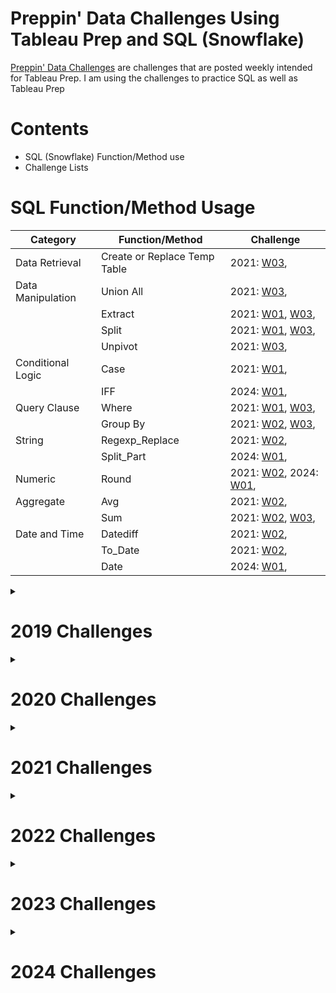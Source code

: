 # Preppin' Data Challenges Using Tableau Prep and SQL (Snowflake)

[Preppin' Data Challenges](https://preppindata.blogspot.com/) are challenges that are posted weekly intended for Tableau Prep. I am using the challenges to practice SQL as well as Tableau Prep

# Contents

- SQL (Snowflake) Function/Method use
- Challenge Lists

# SQL Function/Method Usage

| Category                   | Function/Method              | Challenge                                                         |
| -------------------------- | ---------------------------- | --------------------------------------- |
| Data Retrieval             | Create or Replace Temp Table | 2021: [W03](2021/Week_3/README.md),                    |
| Data Manipulation | Union All                    | 2021: [W03](2021/Week_3/README.md),                       |
|                            | Extract         | 2021: [W01](2021/Week_1/README.md), [W03](2021/Week_3/README.md), |
|                            | Split          | 2021: [W01](2021/Week_1/README.md), [W03](2021/Week_3/README.md), |
|                            | Unpivot        | 2021: [W03](2021/Week_3/README.md),                               |
| Conditional Logic | Case          | 2021: [W01](2021/Week_1/README.md),                               |
|  | IFF          | 2024: [W01](2024/Week_1/README.md),                               |
| Query Clause               | Where   | 2021: [W01](2021/Week_1/README.md), [W03](2021/Week_3/README.md), |
|                            | Group By       | 2021: [W02](2021/Week_2/README.md), [W03](2021/Week_3/README.md), |
| String    | Regexp_Replace     | 2021: [W02](2021/Week_2/README.md),                               |
|    | Split_Part     | 2024: [W01](2024/Week_1/README.md),                               |
| Numeric        | Round | 2021: [W02](2021/Week_2/README.md), 2024: [W01](2024/Week_1/README.md),    |
| Aggregate      | Avg                          | 2021: [W02](2021/Week_2/README.md),                               |
|            | Sum                          | 2021: [W02](2021/Week_2/README.md), [W03](2021/Week_3/README.md), |
| Date and Time   | Datediff                     | 2021: [W02](2021/Week_2/README.md),                               |
|              | To_Date                      | 2021: [W02](2021/Week_2/README.md),                               |
|                 | Date                 |    2024: [W01](2024/Week_1/README.md),                       |

<details>
<summary>
  
# 2019 Challenges
</summary>

Click on the challenge hyperlink to view solutions

|           |           | Challenges                      |           |           |
| --------- | --------- | ------------------------------- | --------- | --------- |
| [Week 1]  | [Week 2]  | [Week 3](2019/Week_3/README.md) | [Week 4]  | [Week 5]  |
| [Week 6]  | [Week 7]  | [Week 8]                        | [Week 9]  | [Week 10] |
| [Week 11] | [Week 12] | [Week 13]                       | [Week 14] | [Week 15] |
| [Week 16] | [Week 17] | [Week 18]                       | [Week 19] | [Week 20] |
| [Week 21] | [Week 22] | [Week 23]                       | [Week 24] | [Week 25] |
| [Week 26] | [Week 27] | [Week 28]                       | [Week 29] | [Week 30] |
| [Week 31] | [Week 32] | [Week 33]                       | [Week 34] | [Week 35] |
| [Week 36] | [Week 37] | [Week 38]                       | [Week 39] | [Week 40] |
| [Week 41] | [Week 42] | [Week 43]                       | [Week 44] | [Week 45] |
| [Week 46] |           |                                 |           |           |

</details>

<details>
<summary>
  
# 2020 Challenges
</summary>

Click on the challenge hyperlink to view solutions

|           |           | Challenges |           |           |
| --------- | --------- | ---------- | --------- | --------- |
| [Week 1]  | [Week 2]  | [Week 3]   | [Week 4]  | [Week 5]  |
| [Week 6]  | [Week 7]  | [Week 8]   | [Week 9]  | [Week 10] |
| [Week 11] | [Week 12] | [Week 13]  | [Week 14] | [Week 15] |
| [Week 16] | [Week 17] | [Week 18]  | [Week 19] | [Week 20] |
| [Week 21] | [Week 22] | [Week 23]  | [Week 24] | [Week 25] |
| [Week 26] | [Week 27] | [Week 28]  | [Week 29] | [Week 30] |
| [Week 31] | [Week 32] | [Week 33]  | [Week 34] | [Week 35] |
| [Week 36] | [Week 37] | [Week 38]  | [Week 39] | [Week 40] |
| [Week 41] | [Week 42] | [Week 43]  | [Week 44] | [Week 45] |
| [Week 46] |           |            |           |           |

</details>

<details>
<summary>
  
# 2021 Challenges
</summary>

Click on the challenge hyperlink to view solutions

|                                 |                                 | Challenges                      |                                 |           |
| ------------------------------- | ------------------------------- | ------------------------------- | ------------------------------- | --------- |
| [Week 1](2021/Week_1/README.md) | [Week 2](2021/Week_2/README.md) | [Week 3](2021/Week_3/README.md) | [Week 4](2021/Week_4/README.md) | [Week 5]  |
| [Week 6]                        | [Week 7]                        | [Week 8]                        | [Week 9]                        | [Week 10] |
| [Week 11]                       | [Week 12]                       | [Week 13]                       | [Week 14]                       | [Week 15] |
| [Week 16]                       | [Week 17]                       | [Week 18]                       | [Week 19]                       | [Week 20] |
| [Week 21]                       | [Week 22]                       | [Week 23]                       | [Week 24]                       | [Week 25] |
| [Week 26]                       | [Week 27]                       | [Week 28]                       | [Week 29]                       | [Week 30] |
| [Week 31]                       | [Week 32]                       | [Week 33]                       | [Week 34]                       | [Week 35] |
| [Week 36]                       | [Week 37]                       | [Week 38]                       | [Week 39]                       | [Week 40] |
| [Week 41]                       | [Week 42]                       | [Week 43]                       | [Week 44]                       | [Week 45] |
| [Week 46]                       |                                 |                                 |                                 |           |

</details>

<details>
<summary>
  
# 2022 Challenges
</summary>

Click on the challenge hyperlink to view solutions

|                                   |           | Challenges                      |           |                                   |
| --------------------------------- | --------- | ------------------------------- | --------- | --------------------------------- |
| [Week 1](2022/Week_1/README.md)   | [Week 2]  | [Week 3](2022/Week_3/README.md) | [Week 4]  | [Week 5]                          |
| [Week 6]                          | [Week 7]  | [Week 8]                        | [Week 9]  | [Week 10]                         |
| [Week 11]                         | [Week 12] | [Week 13]                       | [Week 14] | [Week 15]                         |
| [Week 16]                         | [Week 17] | [Week 18]                       | [Week 19] | [Week 20]                         |
| [Week 21]                         | [Week 22] | [Week 23]                       | [Week 24] | [Week 25]                         |
| [Week 26]                         | [Week 27] | [Week 28]                       | [Week 29] | [Week 30](2022/Week_30/README.md) |
| [Week 31]                         | [Week 32] | [Week 33]                       | [Week 34] | [Week 35]                         |
| [Week 36]                         | [Week 37] | [Week 38]                       | [Week 39] | [Week 40]                         |
| [Week 41](2022/Week_41/README.md) | [Week 42] | [Week 43]                       | [Week 44] | [Week 45]                         |
| [Week 46]                         |           |                                 |           |                                   |

</details>

<details>
<summary>
  
# 2023 Challenges
</summary>

Click on the challenge hyperlink to view solutions

|           |           | Challenges |           |           |
| --------- | --------- | ---------- | --------- | --------- |
| [Week 1]  | [Week 2]  | [Week 3]   | [Week 4]  | [Week 5]  |
| [Week 6]  | [Week 7]  | [Week 8]   | [Week 9]  | [Week 10] |
| [Week 11] | [Week 12] | [Week 13]  | [Week 14] | [Week 15] |
| [Week 16] | [Week 17] | [Week 18]  | [Week 19] | [Week 20] |
| [Week 21] | [Week 22] | [Week 23]  | [Week 24] | [Week 25] |
| [Week 26] | [Week 27] | [Week 28]  | [Week 29] | [Week 30] |
| [Week 31] | [Week 32] | [Week 33]  | [Week 34] | [Week 35] |
| [Week 36] | [Week 37] | [Week 38]  | [Week 39] | [Week 40] |
| [Week 41] | [Week 42] | [Week 43]  | [Week 44] | [Week 45] |
| [Week 46] |           |            |           |           |

</details>

<details>
<summary>
  
# 2024 Challenges
</summary>

Click on the challenge hyperlink to view solutions

|                                 |           | Challenges |           |           |
| ------------------------------- | --------- | ---------- | --------- | --------- |
| [Week 1](2024/Week_1/README.md) | [Week 2]  | [Week 3]   | [Week 4]  | [Week 5]  |
| [Week 6]                        | [Week 7]  | [Week 8]   | [Week 9]  | [Week 10] |
| [Week 11]                       | [Week 12] | [Week 13]  | [Week 14] | [Week 15] |
| [Week 16]                       | [Week 17] | [Week 18]  | [Week 19] | [Week 20] |
| [Week 21]                       | [Week 22] | [Week 23]  | [Week 24] | [Week 25] |
| [Week 26]                       | [Week 27] | [Week 28]  | [Week 29] | [Week 30] |
| [Week 31]                       | [Week 32] | [Week 33]  | [Week 34] | [Week 35] |
| [Week 36]                       | [Week 37] | [Week 38]  | [Week 39] | [Week 40] |
| [Week 41]                       | [Week 42] | [Week 43]  | [Week 44] | [Week 45] |
| [Week 46]                       |           |            |           |           |

</details>
